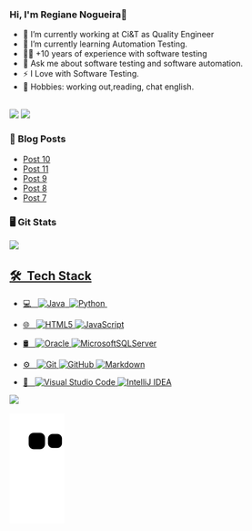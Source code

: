 

### Hi, I'm Regiane Nogueira👋 
 - 🔭 I’m currently working at Ci&T as Quality Engineer</br>
 - 📝 I’m currently learning Automation Testing.
 - 👩‍💻 +10 years of experience with software testing</br>
 - 💬 Ask me about software testing and software automation.</br>
 - ⚡ I Love with Software Testing.</br>
 - 🤘 Hobbies: working out,reading, chat english.</br>

</br>

 <div>
<!--a href="https://www.instagram.com/qaengineertools/" target="_blank"><img src="https://img.shields.io/badge/-Instagram-%23E4405F?style=for-the-badge&logo=instagram&logoColor=white" target="_blank"></a>
<a href="https://twitter.com/QAEngineerTools" target="_blank"><img src="https://img.shields.io/badge/Twitch-9146FF?style=for-the-badge&logo=twitch&logoColor=white" target="_blank"></a-->
<a href = "mailto:regianesnh@gmail.com"><img src="https://img.shields.io/badge/Gmail-D14836?style=for-the-badge&logo=gmail&logoColor=white" target="_blank"></a>
<a href="https://www.linkedin.com/in/regianenogueiralopes/" target="_blank"><img src="https://img.shields.io/badge/-LinkedIn-%230077B5?style=for-the-badge&logo=linkedin&logoColor=white" target="_blank"></a>   
</div>



### 📙 Blog Posts
<!--START_SECTION:feed-->
* [Post 10](https:&#x2F;&#x2F;regianenogueira.github.io&#x2F;&#x2F;2024&#x2F;meu-post-10&#x2F;)
* [Post 11](https:&#x2F;&#x2F;regianenogueira.github.io&#x2F;&#x2F;2024&#x2F;meu-post-11&#x2F;)
* [Post 9](https:&#x2F;&#x2F;regianenogueira.github.io&#x2F;&#x2F;2024&#x2F;meu-post-9&#x2F;)
* [Post 8](https:&#x2F;&#x2F;regianenogueira.github.io&#x2F;&#x2F;2024&#x2F;meu-post-8&#x2F;)
* [Post 7](https:&#x2F;&#x2F;regianenogueira.github.io&#x2F;&#x2F;2024&#x2F;meu-pos-7&#x2F;)
<!--END_SECTION:feed-->


 
### 🖥️ Git Stats

  <div>
<a href="https://github.com/regianenogueira">
<img height="180em" src="https://github-readme-stats.vercel.app/api?username=regianenogueira&show_icons=true&theme=dracula&include_all_commits=true&count_private=true"/>
</div>



## 🛠 &nbsp;Tech Stack

 - 💻 &nbsp;
![Java](https://img.shields.io/badge/-Java-333333?style=flat&logo=Java&logoColor=white)&nbsp;
![Python](	https://img.shields.io/badge/-Python-333333?style=flat&logo=python&logoColor=white)&nbsp;

- 🌐 &nbsp;
   ![HTML5](https://img.shields.io/badge/-HTML5-333333?style=flat&logo=HTML5)
   ![JavaScript](https://img.shields.io/badge/-JavaScript-333333?style=flat&logo=javascript)
 - 🛢 &nbsp;
 ![Oracle](https://img.shields.io/badge/Oracle-333333?style=flat&logo=Oracle&logoColor=white)
 ![MicrosoftSQLServer](https://img.shields.io/badge/-IMicrosoft%20SQL%20Sever-CC2927?style=flat&logo=microsoft%20sql%20server&logoColor=white)
 
 - ⚙️ &nbsp;
  ![Git](https://img.shields.io/badge/-Git-333333?style=flat&logo=git)
  ![GitHub](https://img.shields.io/badge/-GitHub-333333?style=flat&logo=github)
  ![Markdown](https://img.shields.io/badge/-Markdown-333333?style=flat&logo=markdown)
- 🔧 &nbsp;
  ![Visual Studio Code](https://img.shields.io/badge/-Visual%20Studio%20Code-333333?style=flat&logo=visual-studio-code&logoColor=007ACC)
 ![IntelliJ IDEA](https://img.shields.io/badge/-IntelliJIDEA-333333?style=flat&logo=intellij-idea&&logoColor=white)
 
<div>
<a href="https://github.com/regianenogueira">
<img height="180em" src="https://github-readme-stats.vercel.app/api/top-langs/?username=regianenogueira&layout=compact&langs_count=7&theme=dracula"/>
</div>
 


 ![Snake animation](https://github.com/regianenogueira/regianenogueira/blob/output/github-contribution-grid-snake.svg)
 

